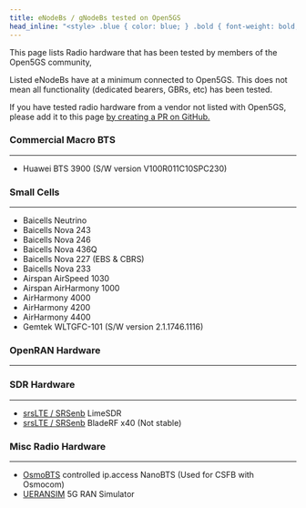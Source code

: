 ```yaml
---
title: eNodeBs / gNodeBs tested on Open5GS
head_inline: "<style> .blue { color: blue; } .bold { font-weight: bold; } </style>"
---
```


This page lists Radio hardware that has been tested by members of the Open5GS community,

Listed eNodeBs have at a minimum connected to Open5GS. This does not mean all functionality (dedicated bearers, GBRs, etc) has been tested.

If you have tested radio hardware from a vendor not listed with Open5GS, please add it to this page [by creating a PR on GitHub.](https://github.com/open5gs/open5gs)

### Commercial Macro BTS
---

 * Huawei BTS 3900 (S/W version V100R011C10SPC230)

### Small Cells
---

 * Baicells Neutrino
 * Baicells Nova 243
 * Baicells Nova 246
 * Baicells Nova 436Q
 * Baicells Nova 227 (EBS & CBRS)
 * Baicells Nova 233
 * Airspan AirSpeed 1030
 * Airspan AirHarmony 1000
 * AirHarmony 4000
 * AirHarmony 4200
 * AirHarmony 4400
 * Gemtek WLTGFC-101 (S/W version 2.1.1746.1116)

### OpenRAN Hardware
---


### SDR Hardware
---

 * [srsLTE / SRSenb](https://github.com/srsLTE/srsLTE) LimeSDR
 * [srsLTE / SRSenb](https://github.com/srsLTE/srsLTE) BladeRF x40 (Not stable)

### Misc Radio Hardware
---
 * [OsmoBTS](https://osmocom.org/projects/osmobts/wiki) controlled ip.access NanoBTS (Used for CSFB with Osmocom)
 * [UERANSIM](https://github.com/aligungr/UERANSIM) 5G RAN Simulator
 
